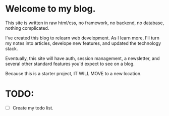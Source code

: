 # Welcome to my blog.
This site is written in raw html/css, no framework, no backend, no database,
nothing complicated.

I've created this blog to relearn web development. As I
learn more, I'll turn my notes into articles, develope new features,
and updated the technology stack.

Eventually, this site will have auth, session management, a newsletter, and
several other standard features you'd expect to see on a blog.

Because this is a starter project, IT WILL MOVE to a new location.


# TODO:
- [ ] Create my todo list.

